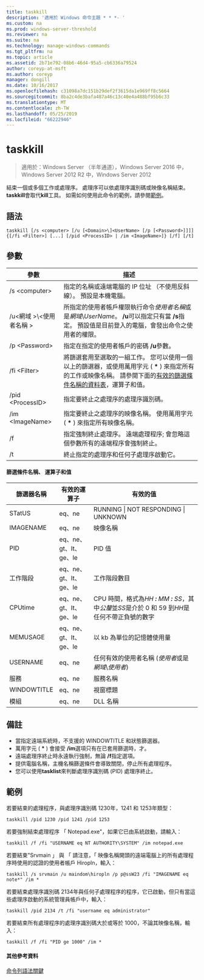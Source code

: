 ```yaml
---
title: taskkill
description: '適用於 Windows 命令主題 * * *- '
ms.custom: na
ms.prod: windows-server-threshold
ms.reviewer: na
ms.suite: na
ms.technology: manage-windows-commands
ms.tgt_pltfrm: na
ms.topic: article
ms.assetid: 2b71e792-08b6-46d4-95a5-cb6336a79524
author: coreyp-at-msft
ms.author: coreyp
manager: dongill
ms.date: 10/16/2017
ms.openlocfilehash: c31098a7dc151b29def2f3615da1e969ff8c5664
ms.sourcegitcommit: 8ba2c4de3bafa487a46c13c40e4a488bf95b6c33
ms.translationtype: MT
ms.contentlocale: zh-TW
ms.lasthandoff: 05/25/2019
ms.locfileid: "66222946"
---
```

# <a name="taskkill"></a>taskkill

>適用於：Windows Server （半年通道），Windows Server 2016 中，Windows Server 2012 R2 中，Windows Server 2012

結束一個或多個工作或處理序。 處理序可以依處理序識別碼或映像名稱結束。 **taskkill**會取代**kill**工具。
如需如何使用此命令的範例，請參閱[範例](#examples)。

## <a name="syntax"></a>語法
```
taskkill [/s <computer> [/u [<Domain>\]<UserName> [/p [<Password>]]]] {[/fi <Filter>] [...] [/pid <ProcessID> | /im <ImageName>]} [/f] [/t]
```
## <a name="parameters"></a>參數
|參數|描述|
|-------|--------|
|/s \<computer>|指定的名稱或遠端電腦的 IP 位址 （不使用反斜線）。 預設是本機電腦。|
|/u\<網域 >\\\<使用者名稱 >|所指定的使用者帳戶權限執行命令*使用者名稱*或是*網域*\\*UserName*。 **/u**可以指定只有當 **/s**指定。 預設值是目前登入的電腦，會發出命令之使用者的權限。|
|/p \<Password>|指定在指定的使用者帳戶的密碼 **/u**參數。|
|/fi \<Filter>|將篩選套用至選取的一組工作。 您可以使用一個以上的篩選器，或使用萬用字元 ( **\*** ) 來指定所有的工作或映像名稱。 請參閱下面的[有效的篩選條件名稱的資料表](#filter-names-operators-and-values)，運算子和值。|
|/pid \<ProcessID>|指定要終止之處理序的處理序識別碼。|
|/im \<ImageName>|指定要終止之處理序的映像名稱。 使用萬用字元 ( **\*** ) 來指定所有映像名稱。|
|/f|指定強制終止處理序。 遠端處理程序; 會忽略這個參數所有的遠端程序會強制終止。|
|/t|終止指定的處理序和任何子處理序啟動它。|

#### <a name="filter-names-operators-and-values"></a>篩選條件名稱、 運算子和值
|篩選器名稱|有效的運算子|有效的值|
|--------|----------|----------|
|STatUS|eq、ne|RUNNING &#124; NOT RESPONDING &#124; UNKNOWN|
|IMAGENAME|eq、ne|映像名稱|
|PID|eq、ne、gt、lt、ge、le|PID 值|
|工作階段|eq、ne、gt、lt、ge、le|工作階段數目|
|CPUtime|eq、ne、gt、lt、ge、le|CPU 時間，格式為*HH ***:*** MM ***:*** SS*，其中*公釐*並*SS*是介於 0 和 59 到*HH*是任何不帶正負號的數字|
|MEMUSAGE|eq、ne、gt、lt、ge、le|以 kb 為單位的記憶體使用量|
|USERNAME|eq、ne|任何有效的使用者名稱 (*使用者*或是*網域*\\*使用者*)|
|服務|eq、ne|服務名稱|
|WINDOWTITLE|eq、ne|視窗標題|
|模組|eq、ne|DLL 名稱|

## <a name="remarks"></a>備註
* 當指定遠端系統時，不支援的 WINDOWTITLE 和狀態篩選器。
* 萬用字元 ( **\*** ) 會接受 **/im**選項只有在已套用篩選時，才。
* 遠端處理序終止時永遠執行強制，無論 **/f**指定選項。
* 提供電腦名稱，主機名稱篩選條件會導致關閉，停止所有處理程序。
* 您可以使用**tasklist**來判斷處理序識別碼 (PID) 處理序終止。

## <a name="examples"></a>範例
若要結束的處理程序，與處理序識別碼 1230年，1241 和 1253年類型：
```
taskkill /pid 1230 /pid 1241 /pid 1253
```
若要強制結束處理程序 「 Notepad.exe"，如果它已由系統啟動，請輸入：
```
taskkill /f /fi "USERNAME eq NT AUTHORITY\SYSTEM" /im notepad.exe
```
若要結束"Srvmain 」 與 「 請注意，「 映像名稱開頭的遠端電腦上的所有處理程序時使用的認證的使用者帳戶 Hiropln，輸入：
```
taskkill /s srvmain /u maindom\hiropln /p p@ssW23 /fi "IMAGENAME eq note*" /im *
```
若要結束處理序識別碼 2134年與任何子處理程序的程序，它已啟動，但只有當這些處理序啟動的系統管理員帳戶中，輸入：
```
taskkill /pid 2134 /t /fi "username eq administrator"
```
若要結束所有處理程序的處理序識別碼大於或等於 1000，不論其映像名稱，輸入：
```
taskkill /f /fi "PID ge 1000" /im *
```

#### <a name="additional-references"></a>其他參考資料
[命令列語法關鍵](command-line-syntax-key.md)
